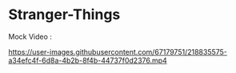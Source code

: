 # Stranger-Things

Mock Video :






https://user-images.githubusercontent.com/67179751/218835575-a34efc4f-6d8a-4b2b-8f4b-44737f0d2376.mp4




